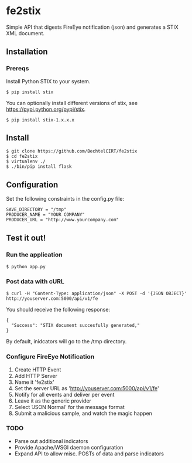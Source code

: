 # fe2stix
Simple API that digests FireEye notification (json) and generates a STIX XML document.

## Installation
### Prereqs
Install Python STIX to your system.
```
$ pip install stix
```
You can optionally install different versions of stix, see https://pypi.python.org/pypi/stix.
```
$ pip install stix-1.x.x.x
```

## Install
```
$ git clone https://github.com/BechtelCIRT/fe2stix
$ cd fe2stix
$ virtualenv ./
$ ./bin/pip install flask
```

## Configuration
Set the following constraints in the config.py file:
```
SAVE_DIRECTORY = "/tmp"
PRODUCER_NAME = "YOUR COMPANY"
PRODUCER_URL = "http://www.yourcompany.com"
```

## Test it out!
### Run the application
```
$ python app.py
```

### Post data with cURL
```
$ curl -H "Content-Type: application/json" -X POST -d '{JSON OBJECT}' http://youserver.com:5000/api/v1/fe
```

You should receive the following response:
```
{
  "Success": "STIX document succesfully generated,"
}
```
By default, inidcators will go to the /tmp directory.

### Configure FireEye Notification
1. Create HTTP Event
2. Add HTTP Server
3. Name it 'fe2stix'
4. Set the server URL as 'http://youserver.com:5000/api/v1/fe'
5. Notify for all events and deliver per event
6. Leave it as the generic provider
7. Select 'JSON Normal' for the message format
8. Submit a malicious sample, and watch the magic happen

### TODO
* Parse out additional indicators
* Provide Apache/WSGI daemon configuration
* Expand API to allow misc. POSTs of data and parse indicators
